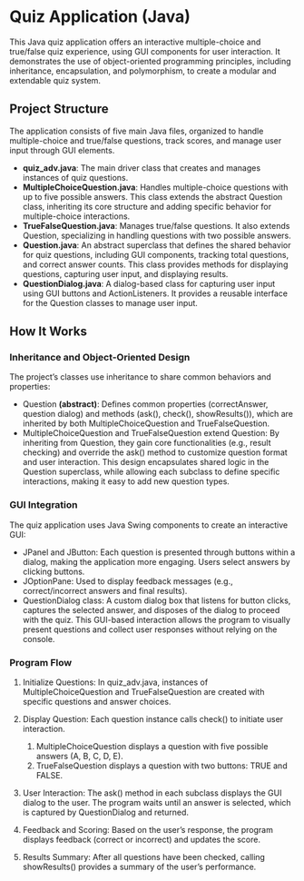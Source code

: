 # Quiz Application (Java)

This Java quiz application offers an interactive multiple-choice and true/false quiz experience, using GUI components for user interaction. It demonstrates the use of object-oriented programming principles, including inheritance, encapsulation, and polymorphism, to create a modular and extendable quiz system.

## Project Structure

The application consists of five main Java files, organized to handle multiple-choice and true/false questions, track scores, and manage user input through GUI elements.

* **quiz_adv.java**: The main driver class that creates and manages instances of quiz questions.
* **MultipleChoiceQuestion.java**: Handles multiple-choice questions with up to five possible answers. This class extends the abstract Question class, inheriting its core structure and adding specific behavior for multiple-choice interactions.
* **TrueFalseQuestion.java**: Manages true/false questions. It also extends Question, specializing in handling questions with two possible answers.
* **Question.java**: An abstract superclass that defines the shared behavior for quiz questions, including GUI components, tracking total questions, and correct answer counts. This class provides methods for displaying questions, capturing user input, and displaying results.
* **QuestionDialog.java**: A dialog-based class for capturing user input using GUI buttons and ActionListeners. It provides a reusable interface for the Question classes to manage user input.


## How It Works

### Inheritance and Object-Oriented Design
The project’s classes use inheritance to share common behaviors and properties:

* Question **(abstract)**: Defines common properties (correctAnswer, question dialog) and methods (ask(), check(), showResults()), which are inherited by both MultipleChoiceQuestion and TrueFalseQuestion.
* MultipleChoiceQuestion and TrueFalseQuestion extend Question: By inheriting from Question, they gain core functionalities (e.g., result checking) and override the ask() method to customize question format and user interaction.
This design encapsulates shared logic in the Question superclass, while allowing each subclass to define specific interactions, making it easy to add new question types.

### GUI Integration
The quiz application uses Java Swing components to create an interactive GUI:

* JPanel and JButton: Each question is presented through buttons within a dialog, making the application more engaging. Users select answers by clicking buttons.
* JOptionPane: Used to display feedback messages (e.g., correct/incorrect answers and final results).
* QuestionDialog class: A custom dialog box that listens for button clicks, captures the selected answer, and disposes of the dialog to proceed with the quiz.
This GUI-based interaction allows the program to visually present questions and collect user responses without relying on the console.

### Program Flow
1. Initialize Questions: In quiz_adv.java, instances of MultipleChoiceQuestion and TrueFalseQuestion are created with specific questions and answer choices.

2. Display Question: Each question instance calls check() to initiate user interaction.
   1. MultipleChoiceQuestion displays a question with five possible answers (A, B, C, D, E).
   2. TrueFalseQuestion displays a question with two buttons: TRUE and FALSE.
3. User Interaction: The ask() method in each subclass displays the GUI dialog to the user. The program waits until an answer is selected, which is captured by QuestionDialog and returned.
4. Feedback and Scoring: Based on the user’s response, the program displays feedback (correct or incorrect) and updates the score.
5. Results Summary: After all questions have been checked, calling showResults() provides a summary of the user’s performance.
